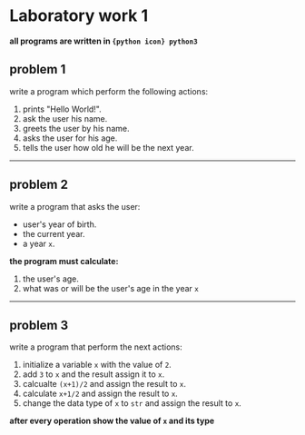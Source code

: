 # Laboratory work 1
**all programs are written in `{python icon} python3`**

## problem 1
write a program which perform the following actions:
1. prints "Hello World!".
2. ask the user his name.
3. greets the user by his name.
4. asks the user for his age.
5. tells the user how old he will be the next year.
---

## problem 2
write a program that asks the user:
- user's year of birth.
- the current year.
- a year `x`.

**the program must calculate:**
1. the user's age.
2. what was or will be the user's age in the year `x`
---

## problem 3
write a program that perform the next actions:

1. initialize a variable `x` with the value of `2`.
2. add `3` to `x` and the result assign it to `x`.
3. calcualte `(x+1)/2` and assign the result to `x`.
4. calculate `x+1/2` and assign the result to `x`.
5. change the data type of `x` to `str` and assign the result to `x`.

**after every operation show the value of `x` and its type**
